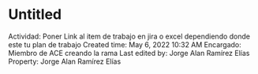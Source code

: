 # Untitled

Actividad: Poner Link al item de trabajo en jira o excel dependiendo donde este tu plan de trabajo
Created time: May 6, 2022 10:32 AM
Encargado: Miembro de ACE creando la rama
Last edited by: Jorge Alan Ramírez Elías
Property: Jorge Alan Ramírez Elías